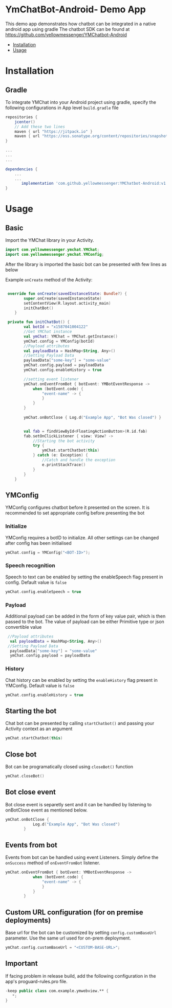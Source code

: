 # YmChatBot-Android- Demo App
This demo app demonstrates how chatbot can be integrated in a native android app using gradle
The chatbot SDK can be found at https://github.com/yellowmessenger/YMChatbot-Android

- [Installation](#installation)
- [Usage](#usage)

# Installation
## Gradle
To integrate YMChat into your Android project using gradle, specify the following configurations in App level `build.gradle` file
```gradle
repositories {
    jcenter()
    // Add these two lines 
    maven { url "https://jitpack.io" }
    maven { url "https://oss.sonatype.org/content/repositories/snapshots/" }
}

...
...
...

dependencies {
    ...
    ...
	   implementation 'com.github.yellowmessenger:YMChatbot-Android:v1.3.1
}
```
  
# Usage
## Basic
Import the YMChat library in your Activity.
```java
import com.yellowmessenger.ymchat.YMChat;
import com.yellowmessenger.ymchat.YMConfig;
```

After the library is imported the basic bot can be presented with few lines as below 

Example `onCreate` method of the Activity:
```kotlin

 override fun onCreate(savedInstanceState: Bundle?) {
        super.onCreate(savedInstanceState)
        setContentView(R.layout.activity_main)
        initChatBot()
    }

 private fun initChatBot() {
        val botId = "x1587041004122"
        //Get YMChat instance
        val ymChat: YMChat = YMChat.getInstance()
        ymChat.config = YMConfig(botId)
        //Payload attributes
        val payloadData = HashMap<String, Any>()
        //Setting Payload Data
        payloadData["some-key"] = "some-value"
        ymChat.config.payload = payloadData
        ymChat.config.enableHistory = true

        //setting event listener
        ymChat.onEventFromBot { botEvent: YMBotEventResponse ->
            when (botEvent.code) {
                "event-name" -> {
                }
            }
        }
        
        ymChat.onBotClose { Log.d("Example App", "Bot Was closed") }


        val fab = findViewById<FloatingActionButton>(R.id.fab)
        fab.setOnClickListener { view: View? ->
            //Starting the bot activity
            try {
                ymChat.startChatbot(this)
            } catch (e: Exception) {
                //Catch and handle the exception
                e.printStackTrace()
            }
        }
    }

```

## YMConfig
YMConfig configures chatbot before it presented on the screen. It is recommended to set appropriate config before presenting the bot

### Initialize
YMConfig requires a botID to initialize. All other settings can be changed after config has been initialised
```kotlin
ymChat.config = YMConfig("<BOT-ID>");
```

### Speech recognition
Speech to text can be enabled by setting the enableSpeech flag present in config. Default value is `false`
```kotlin
ymChat.config.enableSpeech = true
```

### Payload
Additional payload can be added in the form of key value pair, which is then passed to the bot. The value of payload can be either Primitive type or json convertible value
```kotlin
 //Payload attributes
  val payloadData = HashMap<String, Any>()
 //Setting Payload Data
  payloadData["some-key"] = "some-value"
  ymChat.config.payload = payloadData
```

### History
Chat history can be enabled by setting the `enableHistory` flag present in YMConfig. Default value is `false`
```kotlin
ymChat.config.enableHistory = true
```

## Starting the bot
Chat bot can be presented by calling `startChatbot()` and passing your Activity context as an argument
```kotlin
ymChat.startChatbot(this)
```


## Close bot
Bot can be programatically closed using `closeBot()` function
```kotlin
ymChat.closeBot()
```

## Bot close event
Bot close event is separetly sent and it can be handled by listening to onBotClose event as mentioned below.

```kotlin
ymChat.onBotClose { 
            Log.d("Example App", "Bot Was closed") 
        }
```

## Events from bot
Events from bot can be handled using event Listeners.  Simply define the `onSuccess` method of `onEventFromBot` listener.

```kotlin
ymChat.onEventFromBot { botEvent: YMBotEventResponse ->
            when (botEvent.code) {
                "event-name" -> {
                }
            }
        }
```
## Custom URL configuration (for on premise deployments)
Base url for the bot can be customized by setting `config.customBaseUrl` parameter. Use the same url used for on-prem deployment.

```kotlin
ymChat.config.customBaseUrl = "<CUSTOM-BASE-URL>";
```


## Important
If facing problem in release build, add the following configuration in the app's proguard-rules.pro file.
```kotlin
-keep public class com.example.ymwebview.** {
   *;
}
```



